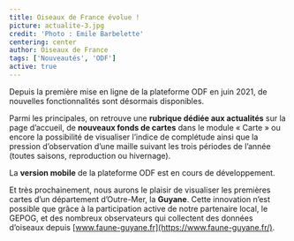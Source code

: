 ```yaml
---
title: Oiseaux de France évolue !
picture: actualite-3.jpg
credit: 'Photo : Emile Barbelette'
centering: center
author: Oiseaux de France
tags: ['Nouveautés', 'ODF']
active: true
---
```


Depuis la première mise en ligne de la plateforme ODF en juin 2021, de nouvelles fonctionnalités sont désormais disponibles.

Parmi les principales, on retrouve une **rubrique dédiée aux actualités** sur la page d’accueil, de **nouveaux fonds de cartes** dans le module « Carte » ou encore la possibilité de visualiser l’indice de complétude ainsi que la pression d’observation d’une maille suivant les trois périodes de l’année (toutes saisons, reproduction ou hivernage).

La **version mobile** de la plateforme ODF est en cours de développement.

Et très prochainement, nous aurons le plaisir de visualiser les premières cartes d’un département d’Outre-Mer, la **Guyane**. Cette innovation n’est possible que grâce à la participation active de notre partenaire local, le GEPOG, et des nombreux observateurs qui collectent des données d’oiseaux depuis [www.faune-guyane.fr](https://www.faune-guyane.fr/).
